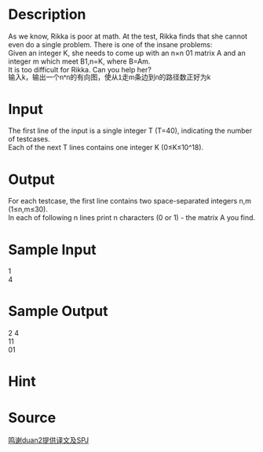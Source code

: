
# Description

<div class="content"><div>As we know, Rikka is poor at math. At the test, Rikka finds that she cannot even do a single problem. There is one of the insane problems:</div>
<div></div>
<div>Given an integer K, she needs to come up with an n×n 01 matrix A and an integer m which meet B1,n=K, where B=Am.</div>
<div></div>
<div>It is too difficult for Rikka. Can you help her?</div>
<div><span style="font-family: Helvetica, &#39;Microsoft Yahei&#39;, verdana; font-size: 14px; line-height: 15.549334526062px;">输入k，输出一个n*n的有向图，使从1走m条边到n的路径数正好为k</span></div>
<div></div></div>

# Input

<div class="content"><div>The first line of the input is a single integer T (T=40), indicating the number of testcases. </div>
<div></div>
<div>Each of the next T lines contains one integer K (0≤K≤10^18). </div></div>

# Output

<div class="content"><div>For each testcase, the first line contains two space-separated integers n,m (1≤n,m≤30).</div>
<div></div>
<div>In each of following n lines print n characters (0 or 1) - the matrix A you find.</div></div>

# Sample Input

<div class="content"><span class="sampledata">1<br/>
4</span></div>

# Sample Output

<div class="content"><span class="sampledata">2 4<br/>
11<br/>
01<br/>
</span></div>

# Hint

<div class="content"><p></p></div>

# Source

<div class="content"><p><a href="problemset.php?search=鸣谢duan2提供译文及SPJ">鸣谢duan2提供译文及SPJ</a></p></div>

